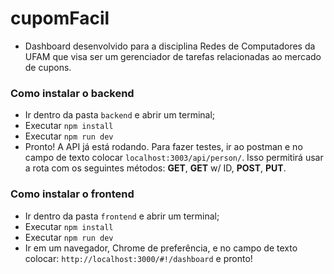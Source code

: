 # cupomFacil

* Dashboard desenvolvido para a disciplina Redes de Computadores da UFAM que visa ser um gerenciador de tarefas relacionadas ao mercado de cupons.

### Como instalar o backend
* Ir dentro da pasta `backend` e abrir um terminal;
* Executar `npm install`
* Executar `npm run dev`
* Pronto! A API já está rodando. Para fazer testes, ir ao postman e no campo de texto colocar `localhost:3003/api/person/`.
Isso permitirá usar a rota com os seguintes métodos: **GET**, **GET** w/ ID, **POST**, **PUT**.


### Como instalar o frontend
* Ir dentro da pasta `frontend` e abrir um terminal;
* Executar `npm install`
* Executar `npm run dev`
* Ir em um navegador, Chrome de preferência, e no campo de texto colocar: `http://localhost:3000/#!/dashboard` e pronto!
